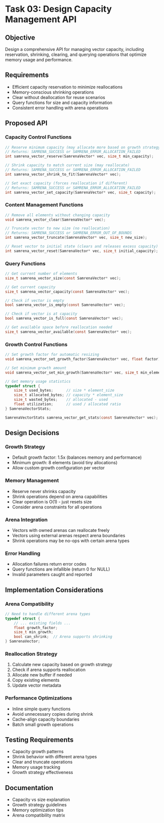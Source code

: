 # Task 03: Design Capacity Management API

## Objective
Design a comprehensive API for managing vector capacity, including reservation, shrinking, clearing, and querying operations that optimize memory usage and performance.

## Requirements
- Efficient capacity reservation to minimize reallocations
- Memory-conscious shrinking operations
- Clear without deallocation for reuse scenarios
- Query functions for size and capacity information
- Consistent error handling with arena operations

## Proposed API

### Capacity Control Functions
```c
// Reserve minimum capacity (may allocate more based on growth strategy)
// Returns: SAMRENA_SUCCESS or SAMRENA_ERROR_ALLOCATION_FAILED
int samrena_vector_reserve(SamrenaVector* vec, size_t min_capacity);

// Shrink capacity to match current size (may reallocate)
// Returns: SAMRENA_SUCCESS or SAMRENA_ERROR_ALLOCATION_FAILED
int samrena_vector_shrink_to_fit(SamrenaVector* vec);

// Set exact capacity (forces reallocation if different)
// Returns: SAMRENA_SUCCESS or SAMRENA_ERROR_ALLOCATION_FAILED
int samrena_vector_set_capacity(SamrenaVector* vec, size_t capacity);
```

### Content Management Functions
```c
// Remove all elements without changing capacity
void samrena_vector_clear(SamrenaVector* vec);

// Truncate vector to new size (no reallocation)
// Returns: SAMRENA_SUCCESS or SAMRENA_ERROR_OUT_OF_BOUNDS
int samrena_vector_truncate(SamrenaVector* vec, size_t new_size);

// Reset vector to initial state (clears and releases excess capacity)
int samrena_vector_reset(SamrenaVector* vec, size_t initial_capacity);
```

### Query Functions
```c
// Get current number of elements
size_t samrena_vector_size(const SamrenaVector* vec);

// Get current capacity
size_t samrena_vector_capacity(const SamrenaVector* vec);

// Check if vector is empty
bool samrena_vector_is_empty(const SamrenaVector* vec);

// Check if vector is at capacity
bool samrena_vector_is_full(const SamrenaVector* vec);

// Get available space before reallocation needed
size_t samrena_vector_available(const SamrenaVector* vec);
```

### Growth Control Functions
```c
// Set growth factor for automatic resizing
void samrena_vector_set_growth_factor(SamrenaVector* vec, float factor);

// Set minimum growth amount
void samrena_vector_set_min_growth(SamrenaVector* vec, size_t min_elements);

// Get memory usage statistics
typedef struct {
    size_t used_bytes;      // size * element_size
    size_t allocated_bytes; // capacity * element_size
    size_t wasted_bytes;    // allocated - used
    float utilization;      // used / allocated ratio
} SamrenaVectorStats;

SamrenaVectorStats samrena_vector_get_stats(const SamrenaVector* vec);
```

## Design Decisions

### Growth Strategy
- Default growth factor: 1.5x (balances memory and performance)
- Minimum growth: 8 elements (avoid tiny allocations)
- Allow custom growth configuration per vector

### Memory Management
- Reserve never shrinks capacity
- Shrink operations depend on arena capabilities
- Clear operation is O(1) - just resets size
- Consider arena constraints for all operations

### Arena Integration
- Vectors with owned arenas can reallocate freely
- Vectors using external arenas respect arena boundaries
- Shrink operations may be no-ops with certain arena types

### Error Handling
- Allocation failures return error codes
- Query functions are infallible (return 0 for NULL)
- Invalid parameters caught and reported

## Implementation Considerations

### Arena Compatibility
```c
// Need to handle different arena types
typedef struct {
    // ... existing fields ...
    float growth_factor;
    size_t min_growth;
    bool can_shrink;  // Arena supports shrinking
} SamrenaVector;
```

### Reallocation Strategy
1. Calculate new capacity based on growth strategy
2. Check if arena supports reallocation
3. Allocate new buffer if needed
4. Copy existing elements
5. Update vector metadata

### Performance Optimizations
- Inline simple query functions
- Avoid unnecessary copies during shrink
- Cache-align capacity boundaries
- Batch small growth operations

## Testing Requirements
- Capacity growth patterns
- Shrink behavior with different arena types
- Clear and truncate operations
- Memory usage tracking
- Growth strategy effectiveness

## Documentation
- Capacity vs size explanation
- Growth strategy guidelines
- Memory optimization tips
- Arena compatibility matrix